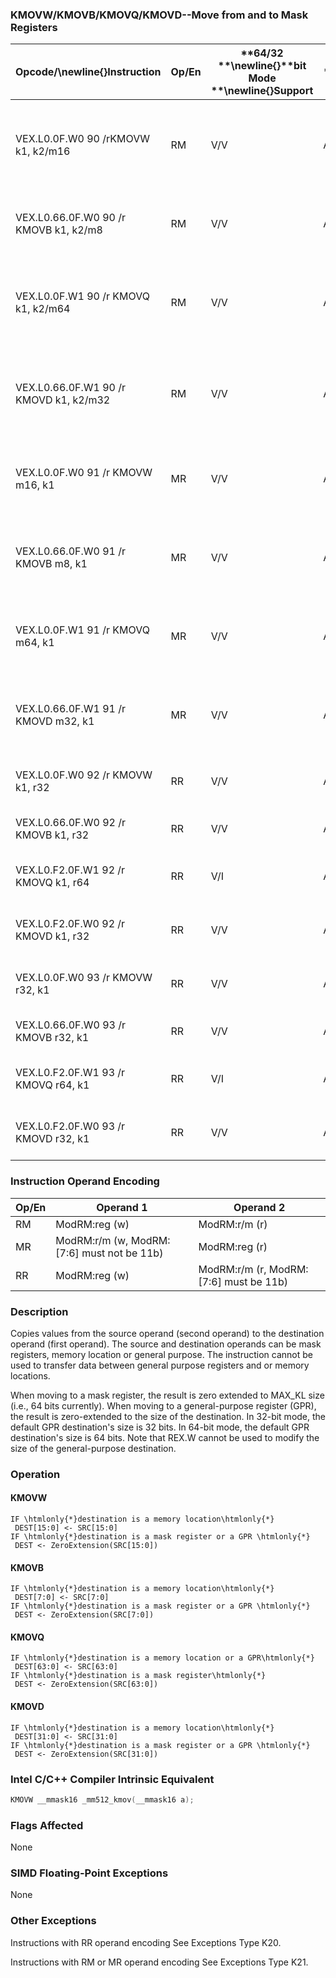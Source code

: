 ### KMOVW/KMOVB/KMOVQ/KMOVD--Move from and to Mask Registers 


|**Opcode/**\newline{}**Instruction**|**Op/En**|**64/32 **\newline{}**bit Mode **\newline{}**Support**|**CPUID **\newline{}**Feature **\newline{}**Flag**|**Description**|
|------------------------------------|---------|------------------------------------------------------|--------------------------------------------------|---------------|
|VEX.L0.0F.W0 90 /rKMOVW k1, k2/m16|RM|V/V|AVX512F|Move 16 bits mask from k2/m16 and store the result in k1.|
|VEX.L0.66.0F.W0 90 /r KMOVB k1, k2/m8|RM|V/V|AVX512DQ|Move 8 bits mask from k2/m8 and store the result in k1. |
|VEX.L0.0F.W1 90 /r KMOVQ k1, k2/m64|RM|V/V|AVX512BW|Move 64 bits mask from k2/m64 and store the result in k1.|
|VEX.L0.66.0F.W1 90 /r KMOVD k1, k2/m32|RM|V/V|AVX512BW|Move 32 bits mask from k2/m32 and store the result in k1. |
|VEX.L0.0F.W0 91 /r KMOVW m16, k1|MR|V/V|AVX512F|Move 16 bits mask from k1 and store the result in m16.|
|VEX.L0.66.0F.W0 91 /r KMOVB m8, k1|MR|V/V|AVX512DQ|Move 8 bits mask from k1 and store the result in m8. |
|VEX.L0.0F.W1 91 /r KMOVQ m64, k1|MR|V/V|AVX512BW|Move 64 bits mask from k1 and store the result in m64.|
|VEX.L0.66.0F.W1 91 /r KMOVD m32, k1|MR|V/V|AVX512BW|Move 32 bits mask from k1 and store the result in m32.|
|VEX.L0.0F.W0 92 /r KMOVW k1, r32|RR|V/V|AVX512F|Move 16 bits mask from r32 to k1.|
|VEX.L0.66.0F.W0 92 /r KMOVB k1, r32|RR|V/V|AVX512DQ|Move 8 bits mask from r32 to k1.|
|VEX.L0.F2.0F.W1 92 /r KMOVQ k1, r64|RR|V/I|AVX512BW|Move 64 bits mask from r64 to k1.|
|VEX.L0.F2.0F.W0 92 /r KMOVD k1, r32|RR|V/V|AVX512BW|Move 32 bits mask from r32 to k1.|
|VEX.L0.0F.W0 93 /r KMOVW r32, k1|RR|V/V|AVX512F|Move 16 bits mask from k1 to r32.|
|VEX.L0.66.0F.W0 93 /r KMOVB r32, k1|RR|V/V|AVX512DQ|Move 8 bits mask from k1 to r32.|
|VEX.L0.F2.0F.W1 93 /r KMOVQ r64, k1|RR|V/I|AVX512BW|Move 64 bits mask from k1 to r64.|
|VEX.L0.F2.0F.W0 93 /r KMOVD r32, k1|RR|V/V|AVX512BW|Move 32 bits mask from k1 to r32.|
### Instruction Operand Encoding


|Op/En|Operand 1|Operand 2|
|-----|---------|---------|
|RM|ModRM:reg (w)|ModRM:r/m (r)|
|MR|ModRM:r/m (w, ModRM:[7:6] must not be 11b)|ModRM:reg (r)|
|RR|ModRM:reg (w)|ModRM:r/m (r, ModRM:[7:6] must be 11b) |
### Description


Copies values from the source operand (second operand) to the destination operand (first operand). The source and destination operands can be mask registers, memory location or general purpose. The instruction cannot be used to transfer data between general purpose registers and or memory locations.

When moving to a mask register, the result is zero extended to MAX_KL size (i.e., 64 bits currently). When moving to a general-purpose register (GPR), the result is zero-extended to the size of the destination. In 32-bit mode, the default GPR destination's size is 32 bits. In 64-bit mode, the default GPR destination's size is 64 bits. Note that REX.W cannot be used to modify the size of the general-purpose destination.


### Operation
#### KMOVW
```info-verb
IF \htmlonly{*}destination is a memory location\htmlonly{*}
 DEST[15:0]  <- SRC[15:0]
IF \htmlonly{*}destination is a mask register or a GPR \htmlonly{*}
 DEST <-  ZeroExtension(SRC[15:0])
```
#### KMOVB
```info-verb
IF \htmlonly{*}destination is a memory location\htmlonly{*}
 DEST[7:0]  <- SRC[7:0]
IF \htmlonly{*}destination is a mask register or a GPR \htmlonly{*}
 DEST <-  ZeroExtension(SRC[7:0])
```
#### KMOVQ
```info-verb
IF \htmlonly{*}destination is a memory location or a GPR\htmlonly{*}
 DEST[63:0] <-  SRC[63:0]
IF \htmlonly{*}destination is a mask register\htmlonly{*}
 DEST  <- ZeroExtension(SRC[63:0])
```
#### KMOVD
```info-verb
IF \htmlonly{*}destination is a memory location\htmlonly{*}
 DEST[31:0] <-  SRC[31:0]
IF \htmlonly{*}destination is a mask register or a GPR \htmlonly{*}
 DEST  <- ZeroExtension(SRC[31:0])
```

### Intel C/C++ Compiler Intrinsic Equivalent

```cpp
KMOVW __mmask16 _mm512_kmov(__mmask16 a);
```
### Flags Affected


None

### SIMD Floating-Point Exceptions


None

### Other Exceptions


Instructions with RR operand encoding See Exceptions Type K20.

Instructions with RM or MR operand encoding See Exceptions Type K21.

